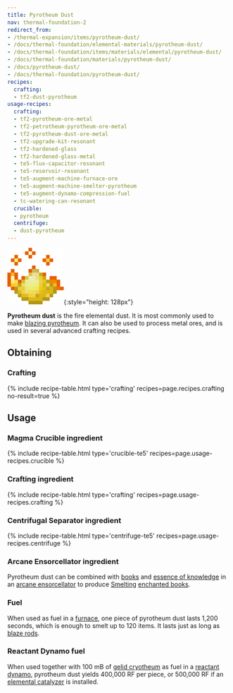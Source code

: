 ```yaml
---
title: Pyrotheum Dust
nav: thermal-foundation-2
redirect_from:
- /thermal-expansion/items/pyrotheum-dust/
- /docs/thermal-foundation/elemental-materials/pyrotheum-dust/
- /docs/thermal-foundation/items/materials/elemental/pyrotheum-dust/
- /docs/thermal-foundation/materials/pyrotheum-dust/
- /docs/pyrotheum-dust/
- /docs/thermal-foundation/pyrotheum-dust/
recipes:
  crafting:
  - tf2-dust-pyrotheum
usage-recipes:
  crafting:
  - tf2-pyrotheum-ore-metal
  - tf2-petrotheum-pyrotheum-ore-metal
  - tf2-pyrotheum-dust-ore-metal
  - tf2-upgrade-kit-resonant
  - tf2-hardened-glass
  - tf2-hardened-glass-metal
  - te5-flux-capacitor-resonant
  - te5-reservoir-resonant
  - te5-augment-machine-furnace-ore
  - te5-augment-machine-smelter-pyrotheum
  - te5-augment-dynamo-compression-fuel
  - tc-watering-can-resonant
  crucible:
  - pyrotheum
  centrifuge:
  - dust-pyrotheum
---
```


![Pyrotheum dust](/assets/images/thermal-foundation/dust-pyrotheum.gif){:style="height: 128px"}


**Pyrotheum dust** is the fire elemental dust. It is most commonly used to make
[blazing pyrotheum](/docs/thermal-foundation-2/blazing-pyrotheum/). It can also be used to process
metal ores, and is used in several advanced crafting recipes.


Obtaining
---------

### Crafting
{% include recipe-table.html type='crafting' recipes=page.recipes.crafting no-result=true %}


Usage
-----

### Magma Crucible ingredient
{% include recipe-table.html type='crucible-te5' recipes=page.usage-recipes.crucible %}

### Crafting ingredient
{% include recipe-table.html type='crafting' recipes=page.usage-recipes.crafting %}

### Centrifugal Separator ingredient
{% include recipe-table.html type='centrifuge-te5' recipes=page.usage-recipes.centrifuge %}

### Arcane Ensorcellator ingredient
Pyrotheum dust can be combined with
[books](https://minecraft.gamepedia.com/Book) and [essence of
knowledge](/docs/thermal-foundation-2/essence-of-knowledge/) in an [arcane
ensorcellator](/docs/thermal-expansion/arcane-ensorcellator/) to produce
[Smelting](/docs/cofh-core-4/smelting/) [enchanted
books](https://minecraft.gamepedia.com/Enchanted_Book).

### Fuel
When used as fuel in a [furnace](https://minecraft.gamepedia.com/Furnace), one
piece of pyrotheum dust lasts 1,200 seconds, which is enough to smelt up to 120
items. It lasts just as long as [blaze
rods](https://minecraft.gamepedia.com/Blaze_Rod).

### Reactant Dynamo fuel
When used together with 100 mB of [gelid cryotheum](/docs/thermal-foundation-2/gelid-cryotheum/) as
fuel in a [reactant dynamo](/docs/thermal-expansion/reactant-dynamo/), pyrotheum dust yields
400,000 RF per piece, or 500,000 RF if an [elemental
catalyzer](/docs/thermal-expansion/augment-elemental-catalyzer/) is installed.

